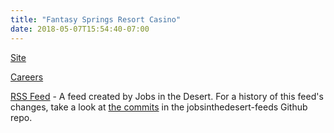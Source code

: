 ```yaml
---
title: "Fantasy Springs Resort Casino"
date: 2018-05-07T15:54:40-07:00
---
```


[Site]

[Careers]

[RSS Feed] - A feed created by Jobs in the Desert.  For a history of this feed's changes, take a look at [the commits] in the jobsinthedesert-feeds Github repo.

[Site]: http://www.fantasyspringsresort.com/prod/home/index.php
[Careers]: https://fantasyspringsresort.mua.hrdepartment.com/hr/ats/JobSearch/viewAll
[RSS Feed]: /rss/fantasy_springs_careers.xml
[the commits]: https://github.com/jobsinthedesert/jobsinthedesert-feeds/commits/master/fantasy_springs_careers.xml

